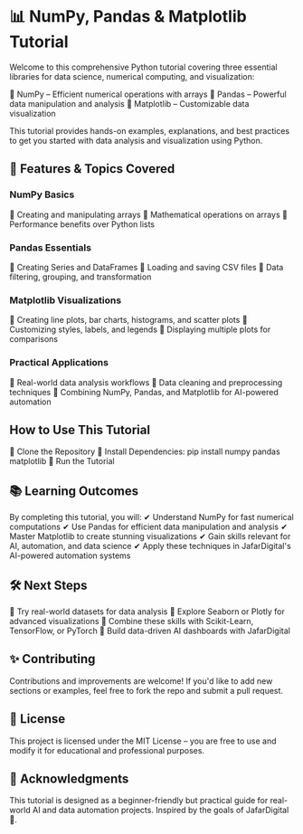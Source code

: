 # 📊 NumPy, Pandas & Matplotlib Tutorial
Welcome to this comprehensive Python tutorial covering three essential libraries for data science, numerical computing, and visualization:

🔹 NumPy – Efficient numerical operations with arrays
🔹 Pandas – Powerful data manipulation and analysis
🔹 Matplotlib – Customizable data visualization

This tutorial provides hands-on examples, explanations, and best practices to get you started with data analysis and visualization using Python.

## 📌 Features & Topics Covered
### NumPy Basics
🔹 Creating and manipulating arrays
🔹 Mathematical operations on arrays
🔹 Performance benefits over Python lists

### Pandas Essentials
🔹 Creating Series and DataFrames
🔹 Loading and saving CSV files
🔹 Data filtering, grouping, and transformation

### Matplotlib Visualizations
🔹 Creating line plots, bar charts, histograms, and scatter plots
🔹 Customizing styles, labels, and legends
🔹 Displaying multiple plots for comparisons

### Practical Applications
🔹 Real-world data analysis workflows
🔹 Data cleaning and preprocessing techniques
🔹 Combining NumPy, Pandas, and Matplotlib for AI-powered automation

## How to Use This Tutorial
🔹 Clone the Repository
🔹 Install Dependencies: 
  pip install numpy pandas matplotlib
🔹 Run the Tutorial

## 📚 Learning Outcomes
By completing this tutorial, you will: ✔ Understand NumPy for fast numerical computations
✔ Use Pandas for efficient data manipulation and analysis
✔ Master Matplotlib to create stunning visualizations
✔ Gain skills relevant for AI, automation, and data science
✔ Apply these techniques in JafarDigital's AI-powered automation systems

## 🛠 Next Steps
🔹 Try real-world datasets for data analysis
🔹 Explore Seaborn or Plotly for advanced visualizations
🔹 Combine these skills with Scikit-Learn, TensorFlow, or PyTorch
🔹 Build data-driven AI dashboards with JafarDigital

## ✨ Contributing
Contributions and improvements are welcome! If you'd like to add new sections or examples, feel free to fork the repo and submit a pull request.

## 📜 License
This project is licensed under the MIT License – you are free to use and modify it for educational and professional purposes.

## 🌟 Acknowledgments
This tutorial is designed as a beginner-friendly but practical guide for real-world AI and data automation projects. Inspired by the goals of JafarDigital 🚀.

